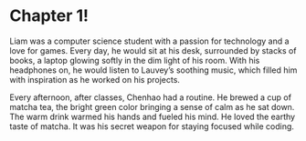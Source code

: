 # Chapter 1!

Liam was a computer science student with a passion for technology and a love for games. Every day, he would sit at his desk, surrounded by stacks of books, a laptop glowing softly in the dim light of his room. With his headphones on, he would listen to Lauvey’s soothing music, which filled him with inspiration as he worked on his projects.

Every afternoon, after classes, Chenhao had a routine. He brewed a cup of matcha tea, the bright green color bringing a sense of calm as he sat down. The warm drink warmed his hands and fueled his mind. He loved the earthy taste of matcha. It was his secret weapon for staying focused while coding.